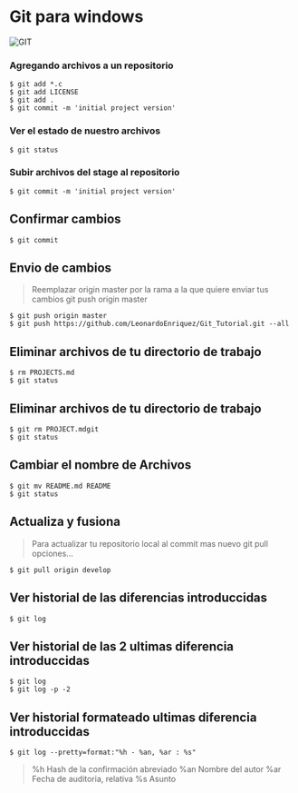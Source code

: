 #  Git para **windows**

![GIT](https://git-scm.com/images/logo@2x.png)

### Agregando archivos a un repositorio
```
$ git add *.c
$ git add LICENSE
$ git add .
$ git commit -m 'initial project version'
```

### Ver el estado de nuestro archivos
```
$ git status
```

### Subir archivos del stage al repositorio
```
$ git commit -m 'initial project version'
```

## Confirmar cambios
```
$ git commit
```

## Envio de cambios 
> Reemplazar origin master por la rama a la que quiere enviar tus cambios
> git push origin master
```
$ git push origin master
$ git push https://github.com/LeonardoEnriquez/Git_Tutorial.git --all
```

## Eliminar archivos de tu directorio de trabajo
```
$ rm PROJECTS.md
$ git status
```

## Eliminar archivos de tu directorio de trabajo
```
$ git rm PROJECT.mdgit
$ git status
```

## Cambiar el nombre de Archivos
```
$ git mv README.md README
$ git status
```

## Actualiza y fusiona
> Para actualizar tu repositorio local al commit mas nuevo 
> git pull opciones...
```
$ git pull origin develop
```


## Ver historial de las diferencias introduccidas
```
$ git log
```
## Ver historial de las 2 ultimas diferencia introduccidas
```
$ git log
$ git log -p -2
```
## Ver historial formateado ultimas diferencia introduccidas
```
$ git log --pretty=format:"%h - %an, %ar : %s"
```
> %h Hash de la confirmación abreviado
> %an Nombre del autor
> %ar Fecha de auditoria, relativa
> %s Asunto